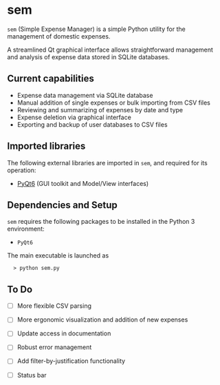 # sem
`sem` (Simple Expense Manager) is a simple Python utility for
the management of domestic expenses.

A streamlined Qt graphical interface allows straightforward
management and analysis of expense data stored in SQLite databases.



## Current capabilities

- Expense data management via SQLite database
- Manual addition of single expenses or bulk importing from CSV
  files
- Reviewing and summarizing of expenses by date and type
- Expense deletion via graphical interface
- Exporting and backup of user databases to CSV files



## Imported libraries

The following external libraries are imported in `sem`, and
required for its operation:

- [PyQt6](https://www.riverbankcomputing.com/software/pyqt/)
  (GUI toolkit and Model/View interfaces)



## Dependencies and Setup

`sem` requires the following packages to be installed in the
Python 3 environment:

- `PyQt6`

The main executable is launched as

```
  > python sem.py
```



## To Do

- [ ] More flexible CSV parsing
- [ ] More ergonomic visualization and addition of new expenses

- [ ] Update access in documentation
- [ ] Robust error management

- [ ] Add filter-by-justification functionality
- [ ] Status bar

